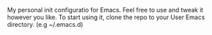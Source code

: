 My personal init configuratio for Emacs. Feel free to use and tweak it however you like.
To start using it, clone the repo to your User Emacs directory. (e.g ~/.emacs.d)
